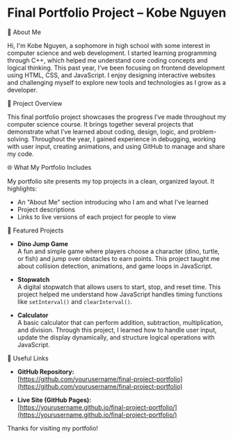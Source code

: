 # Final Portfolio Project – Kobe Nguyen

👋 About Me

Hi, I'm Kobe Nguyen, a sophomore in high school with some interest in computer science and web development. I started learning programming through C++, which helped me understand core coding concepts and logical thinking. This past year, I’ve been focusing on frontend development using HTML, CSS, and JavaScript. I enjoy designing interactive websites and challenging myself to explore new tools and technologies as I grow as a developer.

📘 Project Overview

This final portfolio project showcases the progress I’ve made throughout my computer science course. It brings together several projects that demonstrate what I’ve learned about coding, design, logic, and problem-solving. Throughout the year, I gained experience in debugging, working with user input, creating animations, and using GitHub to manage and share my code.

🌐 What My Portfolio Includes

My portfolio site presents my top projects in a clean, organized layout. It highlights:

- An "About Me" section introducing who I am and what I’ve learned
- Project descriptions
- Links to live versions of each project for people to view

🚀 Featured Projects

- **Dino Jump Game**  
  A fun and simple game where players choose a character (dino, turtle, or fish) and jump over obstacles to earn points. This project taught me about collision detection, animations, and game loops in JavaScript.

- **Stopwatch**  
  A digital stopwatch that allows users to start, stop, and reset time. This project helped me understand how JavaScript handles timing functions like `setInterval()` and `clearInterval()`.

- **Calculator**  
  A basic calculator that can perform addition, subtraction, multiplication, and division. Through this project, I learned how to handle user input, update the display dynamically, and structure logical operations with JavaScript.

📎 Useful Links

- **GitHub Repository:**  
  [https://github.com/yourusername/final-project-portfolio](https://github.com/yourusername/final-project-portfolio)

- **Live Site (GitHub Pages):**  
  [https://yourusername.github.io/final-project-portfolio/](https://yourusername.github.io/final-project-portfolio/)


Thanks for visiting my portfolio!
